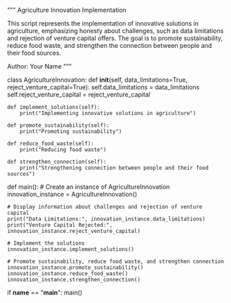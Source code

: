 """
Agriculture Innovation Implementation

This script represents the implementation of innovative solutions in agriculture, emphasizing
honesty about challenges, such as data limitations and rejection of venture capital offers.
The goal is to promote sustainability, reduce food waste, and strengthen the connection
between people and their food sources.

Author: Your Name
"""

class AgricultureInnovation:
    def __init__(self, data_limitations=True, reject_venture_capital=True):
        self.data_limitations = data_limitations
        self.reject_venture_capital = reject_venture_capital

    def implement_solutions(self):
        print("Implementing innovative solutions in agriculture")

    def promote_sustainability(self):
        print("Promoting sustainability")

    def reduce_food_waste(self):
        print("Reducing food waste")

    def strengthen_connection(self):
        print("Strengthening connection between people and their food sources")

def main():
    # Create an instance of AgricultureInnovation
    innovation_instance = AgricultureInnovation()

    # Display information about challenges and rejection of venture capital
    print("Data Limitations:", innovation_instance.data_limitations)
    print("Venture Capital Rejected:", innovation_instance.reject_venture_capital)

    # Implement the solutions
    innovation_instance.implement_solutions()

    # Promote sustainability, reduce food waste, and strengthen connection
    innovation_instance.promote_sustainability()
    innovation_instance.reduce_food_waste()
    innovation_instance.strengthen_connection()

if __name__ == "__main__":
    main()
